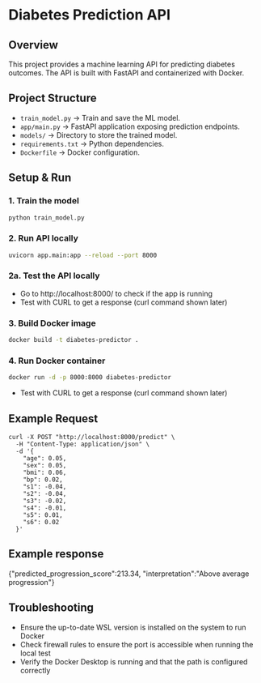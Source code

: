 # Diabetes Prediction API

## Overview
This project provides a machine learning API for predicting diabetes outcomes.
The API is built with FastAPI and containerized with Docker.

## Project Structure
- `train_model.py` → Train and save the ML model.
- `app/main.py` → FastAPI application exposing prediction endpoints.
- `models/` → Directory to store the trained model.
- `requirements.txt` → Python dependencies.
- `Dockerfile` → Docker configuration.

## Setup & Run

### 1. Train the model
```bash
python train_model.py
```

### 2. Run API locally
```bash
uvicorn app.main:app --reload --port 8000
```

### 2a. Test the API locally 
- Go to http://localhost:8000/ to check if the app is running
- Test with CURL to get a response (curl command shown later)

### 3. Build Docker image
```bash
docker build -t diabetes-predictor .
```

### 4. Run Docker container
```bash
docker run -d -p 8000:8000 diabetes-predictor
```
- Test with CURL to get a response (curl command shown later)

## Example Request
```
curl -X POST "http://localhost:8000/predict" \
  -H "Content-Type: application/json" \
  -d '{
    "age": 0.05,
    "sex": 0.05,
    "bmi": 0.06,
    "bp": 0.02,
    "s1": -0.04,
    "s2": -0.04,
    "s3": -0.02,
    "s4": -0.01,
    "s5": 0.01,
    "s6": 0.02
  }'
```
## Example response
{"predicted_progression_score":213.34,
"interpretation":"Above average progression"}

## Troubleshooting
- Ensure the up-to-date WSL version is installed on the system to run Docker
- Check firewall rules to ensure the port is accessible when running the local test
- Verify the Docker Desktop is running and that the path is configured correctly
